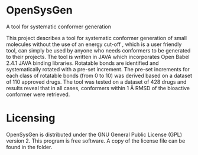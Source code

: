 # OpenSysGen
A tool for systematic conformer generation

This project describes a tool for systematic conformer generation of small molecules without the use of an energy cut-off , which is a user friendly tool, can simply be used by anyone who needs conformers to be generated to their projects. The tool is written in JAVA which incorporates Open Babel 2.4.1 JAVA binding libraries. Rotatable bonds are identified and systematically rotated with a pre-set increment. The pre-set increments for each class of rotatable bonds (from 0 to 10) was derived based on a dataset of 110 approved drugs. The tool was tested on a dataset of 428 drugs and results reveal that in all cases, conformers within 1 Å RMSD of the bioactive conformer were retrieved. 

# Licensing

OpenSysGen is distributed under the GNU General Public License (GPL) version 2. This program is free software. A copy of the license file can be found in the folder.
